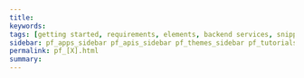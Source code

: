 ```yaml
---
title:
keywords:
tags: [getting started, requirements, elements, backend services, snippets, dashboard_cards, manifest, configuration, development, testing, app_revenue, reviews, oauth, apis, webhooks, troubleshooting]
sidebar: pf_apps_sidebar pf_apis_sidebar pf_themes_sidebar pf_tutorials_sidebar
permalink: pf_[X].html
summary:
---
```

